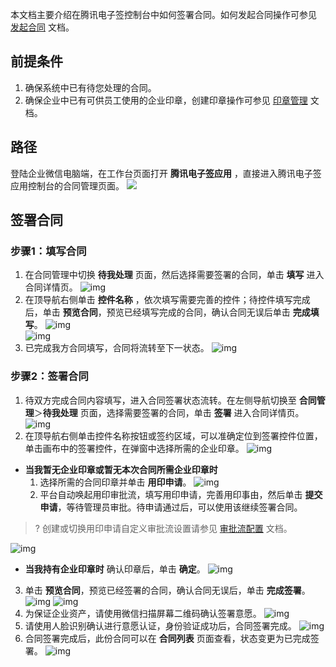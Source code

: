 本文档主要介绍在腾讯电子签控制台中如何签署合同。如何发起合同操作可参见 [发起合同](https://doc.weixin.qq.com/doc/w3_AFcA9gaRACg6Kubzy1mTI6ZqW1GeW?scode=AJEAIQdfAAoEfOLRuDAFcA9gaRACg) 文档。

## 前提条件
1. 确保系统中已有待您处理的合同。
2. 确保企业中已有可供员工使用的企业印章，创建印章操作可参见 [印章管理](https://doc.weixin.qq.com/doc/w3_AFcA9gaRACgRRdRb0NwRXqiB9D7aJ?scode=AJEAIQdfAAoZdK6Q09AFcA9gaRACg) 文档。



## 路径
登陆企业微信电脑端，在工作台页面打开 **腾讯电子签应用** ，直接进入腾讯电子签应用控制台的合同管理页面。
![](https://qcloudimg.tencent-cloud.cn/raw/c20c201984e22ae3ae840fd60307c029.png)      


## 签署合同

### 步骤1：填写合同
1. 在合同管理中切换 **待我处理** 页面，然后选择需要签署的合同，单击 **填写** 进入合同详情页。
![img](https://qcloudimg.tencent-cloud.cn/raw/9dea201eb65e885abf79ccac6d5c70a8.png)        
2. 在顶导航右侧单击 **控件名称** ，依次填写需要完善的控件；待控件填写完成后，单击 **预览合同**，预览已经填写完成的合同，确认合同无误后单击 **完成填写**。
![img](https://qcloudimg.tencent-cloud.cn/raw/92489a65028acc31420a334023895316.png)        
![img](https://qcloudimg.tencent-cloud.cn/raw/404e311a0b8e02d759002fcefabc8730.png)        
3. 已完成我方合同填写，合同将流转至下一状态。
![img](https://qcloudimg.tencent-cloud.cn/raw/4d549efcb381b5e4474a334239aef688.png)        



### 步骤2：签署合同
1. 待双方完成合同内容填写，进入合同签署状态流转。在左侧导航切换至 **合同管理**＞**待我处理** 页面，选择需要签署的合同，单击 **签署** 进入合同详情页。
![img](https://qcloudimg.tencent-cloud.cn/raw/3cffcea29cc0be5bcaf7a156d76cd4f5.png)        
2. 在顶导航右侧单击控件名称按钮或签约区域，可以准确定位到签署控件位置，单击画布中的签署控件，在弹窗中选择所需的企业印章。
![img](https://qcloudimg.tencent-cloud.cn/raw/3a727fbd851cc83cba7ff7a542916663.png)        
 - **当我暂无企业印章或暂无本次合同所需企业印章时**
    1. 选择所需的合同印章并单击 **用印申请**。
![img](https://qcloudimg.tencent-cloud.cn/raw/6006ab8a7e0564460a2cb1bbc47425c2.png)        
    2. 平台自动唤起用印审批流，填写用印申请，完善用印事由，然后单击 **提交申请**，等待管理员审批。待申请通过后，可以使用该继续签署合同。
>? 创建或切换用印申请自定义审批流设置请参见 [审批流配置](https://doc.weixin.qq.com/doc/w3_AFcA9gaRACgMFfR5vt0S4mFBMCab9?scode=AJEAIQdfAAork1rwc3AFcA9gaRACg) 文档。

 ![img](https://qcloudimg.tencent-cloud.cn/raw/fba28450ce766c0f62d01f5477ff8ff1.png)        
- **当我持有企业印章时**
  确认印章后，单击 **确定**。
  ![img](https://qcloudimg.tencent-cloud.cn/raw/79d297cf383b18c6c6134618d2d7977c.png)        
3. 单击 **预览合同**，预览已经签署的合同，确认合同无误后，单击 **完成签署**。
![img](https://qcloudimg.tencent-cloud.cn/raw/495d2f39b32704a3bb97c2a362581521.png)
![img](https://qcloudimg.tencent-cloud.cn/raw/47edf62c7916381a670cd8e002b06c94.png)        
4. 为保证企业资产，请使用微信扫描屏幕二维码确认签署意愿。
![img](https://qcloudimg.tencent-cloud.cn/raw/7e62294c02298c00d046b60195d91faa.png)        
5. 请使用人脸识别确认进行意愿认证，身份验证成功后，合同签署完成。
![img](https://qcloudimg.tencent-cloud.cn/raw/a6c20e9f9d4074794e714eb2cc7845f0.png)        
6. 合同签署完成后，此份合同可以在 **合同列表** 页面查看，状态变更为已完成签署。
![img](https://qcloudimg.tencent-cloud.cn/raw/3ebafe0befedc93a765c26869ddc81ff.png)        
